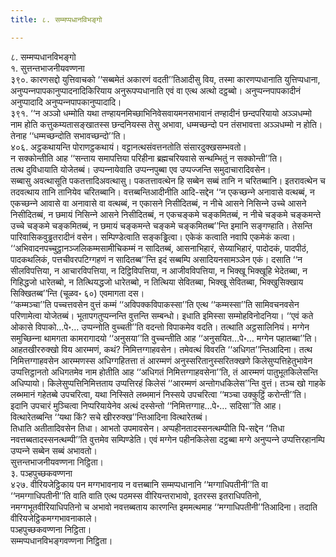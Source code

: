 ```yaml
---
title: ८. सम्मप्पधानविभङ्गो

---
```

८. सम्मप्पधानविभङ्गो  
१. सुत्तन्तभाजनीयवण्णना  
३९०. कारणसद्दो युत्तिवाचको ‘‘सब्बमेतं अकारणं वदती’’तिआदीसु विय, तस्मा कारणप्पधानाति युत्तिप्पधाना, अनुप्पन्‍नपापकानुप्पादनादिकिरियाय अनुरूपप्पधानाति एवं वा एत्थ अत्थो दट्ठब्बो। अनुप्पन्‍नपापकादीनं अनुप्पादादि अनुप्पन्‍नपापकानुप्पादादि।  
३९१. ‘‘न अञ्‍ञो धम्मोति यथा तण्हायनमिच्छाभिनिवेसवायमनसभावानं तण्हादीनं छन्दपरियायो अञ्‍ञधम्मो नाम होति कत्तुकम्यतासङ्खातस्स छन्दनियस्स तेसु अभावा, धम्मच्छन्दो पन तंसभावत्ता अञ्‍ञधम्मो न होति। तेनाह ‘‘धम्मच्छन्दोति सभावच्छन्दो’’ति।  
४०६. अट्ठकथायन्ति पोराणट्ठकथायं। वट्टानत्थसंवत्तनतोति संसारदुक्खसम्भवतो।  
न सक्‍कोन्तीति आह ‘‘सन्ताय समापत्तिया परिहीना ब्रह्मचरियवासे सन्थम्भितुं न सक्‍कोन्ती’’ति।  
तत्थ दुविधायाति योजेतब्बं। उप्पन्‍नायेवाति उप्पन्‍नपुब्बा एव उप्पज्‍जन्ति समुदाचारादिवसेन।  
सब्बासु अवत्थासूति पकतत्तादिअवत्थासु। पकतत्तावत्थेन हि सब्बेन सब्बं तानि न चरितब्बानि। इतरावत्थेन च तदवत्थाय तानि तानियेव चरितब्बानि। वत्तब्बन्तिआदीनीति आदि-सद्देन ‘‘न एकच्छन्‍ने अनावासे वत्थब्बं, न एकच्छन्‍ने आवासे वा अनावासे वा वत्थब्बं, न एकासने निसीदितब्बं, न नीचे आसने निसिन्‍ने उच्‍चे आसने निसीदितब्बं, न छमायं निसिन्‍ने आसने निसीदितब्बं, न एकचङ्कमे चङ्कमितब्बं, न नीचे चङ्कमे चङ्कमन्ते उच्‍चे चङ्कमे चङ्कमितब्बं, न छमायं चङ्कमन्ते चङ्कमे चङ्कमितब्ब’’न्ति इमानि सङ्गण्हाति। तेसन्ति पारिवासिकवुड्ढतरादीनं वसेन। सम्पिण्डेत्वाति सङ्कड्ढित्वा। एकेकं कत्वाति नवापि एकमेकं कत्वा। ‘‘अभिवादनपच्‍चुट्ठानञ्‍जलिकम्मसामीचिकम्मं न सादितब्बं, आसनाभिहारं, सेय्याभिहारं, पादोदकं, पादपीठं, पादकथलिकं, पत्तचीवरपटिग्गहणं न सादितब्ब’’न्ति इदं सब्बम्पि असादियनसामञ्‍ञेन एकं। दसाति ‘‘न सीलविपत्तिया, न आचारविपत्तिया, न दिट्ठिविपत्तिया, न आजीवविपत्तिया, न भिक्खू भिक्खूहि भेदेतब्बा, न गिहिद्धजो धारेतब्बो, न तित्थियद्धजो धारेतब्बो, न तित्थिया सेवितब्बा, भिक्खू सेवितब्बा, भिक्खुसिक्खाय सिक्खितब्ब’’न्ति (चूळव॰ ६०) एवमागता दस।  
‘‘कम्मञ्‍चा’’ति पच्‍चत्तवसेन वुत्तं कम्मं ‘‘अविपक्‍कविपाकस्सा’’ति एत्थ ‘‘कम्मस्सा’’ति सामिवचनवसेन परिणामेत्वा योजेतब्बं। भूतापगतुप्पन्‍नन्ति वुत्तन्ति सम्बन्धो। इधाति इमिस्सा सम्मोहविनोदनिया। ‘‘एवं कते ओकासे विपाको…पे॰… उप्पन्‍नोति वुच्‍चती’’ति वदन्तो विपाकमेव वदति। तत्थाति अट्ठसालिनियं। मग्गेन समुच्छिन्‍ना थामगता कामरागादयो ‘‘अनुसया’’ति वुच्‍चन्तीति आह ‘‘अनुसयित…पे॰… मग्गेन पहातब्बा’’ति।  
आहतखीररुक्खो विय आरम्मणं, कथं? निमित्तग्गाहवसेन। तमेवत्थं विवरति ‘‘अधिगत’’न्तिआदिना। तत्थ निमित्तग्गाहवसेन आरम्मणस्स अधिग्गहितत्ता तं आरम्मणं अनुस्सरितानुस्सरितक्खणे किलेसुप्पत्तिहेतुभावेन उप्पत्तिट्ठानतो अधिगतमेव नाम होतीति आह ‘‘अधिगतं निमित्तग्गाहवसेना’’ति, तं आरम्मणं पातुभूतकिलेसन्ति अधिप्पायो। किलेसुप्पत्तिनिमित्तताय उप्पत्तिरहं किलेसं ‘‘आरम्मणं अन्तोगधकिलेस’’न्ति वुत्तं। तञ्‍च खो गाहके लब्भमानं गहेतब्बे उपचरित्वा, यथा निस्सिते लब्भमानं निस्सये उपचरित्वा ‘‘मञ्‍चा उक्‍कुट्ठिं करोन्ती’’ति। इदानि उपचारं मुञ्‍चित्वा निप्परियायेनेव अत्थं दस्सेन्तो ‘‘निमित्तग्गाह…पे॰… सदिसा’’ति आह। वित्थारेतब्बन्ति ‘‘यथा किं? सचे खीररुक्ख’’न्तिआदिना वित्थारेतब्बं।  
तिधाति अतीतादिवसेन तिधा। आभतो उपमावसेन। अप्पहीनतादस्सनत्थम्पीति पि-सद्देन ‘‘तिधा नवत्तब्बतादस्सनत्थम्पी’’ति वुत्तमेव सम्पिण्डेति। एवं मग्गेन पहीनकिलेसा दट्ठब्बा मग्गे अनुप्पन्‍ने उप्पत्तिरहानम्पि उप्पन्‍ने सब्बेन सब्बं अभावतो।  
सुत्तन्तभाजनीयवण्णना निट्ठिता।  
३. पञ्हपुच्छकवण्णना  
४२७. वीरियजेट्ठिकाय पन मग्गभावनाय न वत्तब्बानि सम्मप्पधानानि ‘‘मग्गाधिपतीनी’’ति वा ‘‘नमग्गाधिपतीनी’’ति वाति वाति एत्थ पठमस्स वीरियन्तराभावो, इतरस्स इतराधिपतिनो, नमग्गभूतवीरियाधिपतिनो च अभावो नवत्तब्बताय कारणन्ति इममत्थमाह ‘‘मग्गाधिपतीनी’’तिआदिना। तदाति वीरियजेट्ठिकमग्गभावनाकाले।  
पञ्हपुच्छकवण्णना निट्ठिता।  
सम्मप्पधानविभङ्गवण्णना निट्ठिता।  